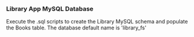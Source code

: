 ### Library App MySQL Database
Execute the .sql scripts to create the Library MySQL schema and populate the Books table.
The database default name is 'library_fs'